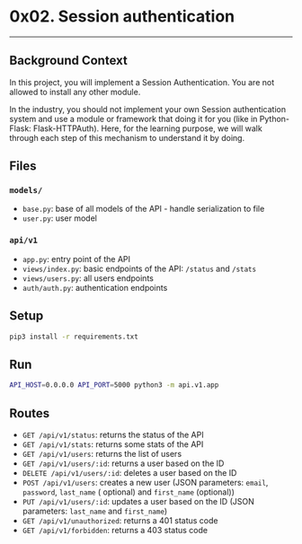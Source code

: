 # 0x02. Session authentication
---
## Background Context
In this project, you will implement a Session Authentication. You are not allowed to install any other module.

In the industry, you should not implement your own Session authentication system and use a module or framework that doing it for you (like in Python-Flask: Flask-HTTPAuth). Here, for the learning purpose, we will walk through each step of this mechanism to understand it by doing.

## Files

### `models/`

- `base.py`: base of all models of the API - handle serialization to file
- `user.py`: user model

### `api/v1`

- `app.py`: entry point of the API
- `views/index.py`: basic endpoints of the API: `/status` and `/stats`
- `views/users.py`: all users endpoints
- `auth/auth.py`: authentication endpoints

## Setup

```bash
pip3 install -r requirements.txt
```

## Run

```bash
API_HOST=0.0.0.0 API_PORT=5000 python3 -m api.v1.app
```

## Routes

- `GET /api/v1/status`: returns the status of the API
- `GET /api/v1/stats`: returns some stats of the API
- `GET /api/v1/users`: returns the list of users
- `GET /api/v1/users/:id`: returns a user based on the ID
- `DELETE /api/v1/users/:id`: deletes a user based on the ID
- `POST /api/v1/users`: creates a new user (JSON parameters: `email`, `password`, `last_name` (
  optional) and `first_name` (optional))
- `PUT /api/v1/users/:id`: updates a user based on the ID (JSON parameters: `last_name`
  and `first_name`)
- `GET /api/v1/unauthorized`: returns a 401 status code
- `GET /api/v1/forbidden`: returns a 403 status code
